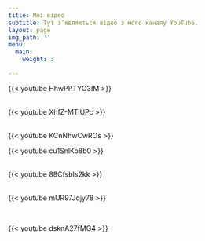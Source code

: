 ```yaml
---
title: Мої відео
subtitle: Тут з’являються відео з мого каналу YouTube.
layout: page
img_path: ''
menu:
  main:
    weight: 3

---
```

{{< youtube HhwPPTYO3IM >}}  
<br>

{{< youtube XhfZ-MTiUPc >}}  
<br>

{{< youtube KCnNhwCwROs >}}
<br>

{{< youtube cu1SnlKo8b0 >}}  
<br>

{{< youtube 88CfsbIs2kk >}}   
<br>

{{< youtube mUR97Jqjy78 >}} 

<br>

{{< youtube dsknA27fMG4 >}}